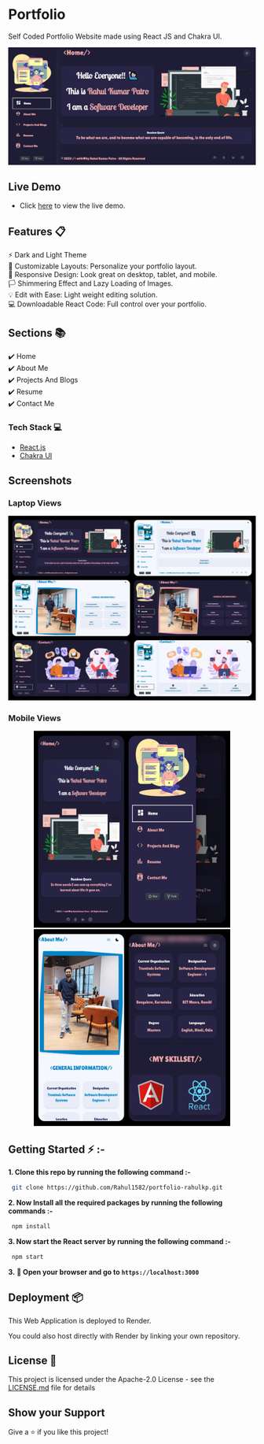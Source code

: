 # Portfolio

Self Coded Portfolio Website made using React JS and Chakra UI.


<!-- <p align="center"> 
  <kbd>
    <a href="https://rahulkp15.onrender.com/" target="_blank"><img src="./images/intro.jpg" >
  </a>
  </kbd>
</p> -->
<p align="center"> 
  <kbd>
    <a href="http://localhost:3000/home" target="_blank"><img src="./images/intro.jpg" >
  </a>
  </kbd>
</p>

## Live Demo 

- Click [here](https://winrar503.github.io/SimplyWinRAR.github.io/) to view the live demo.

## Features 📋

⚡️ Dark and Light Theme \
🎨 Customizable Layouts: Personalize your portfolio layout.\
📱  Responsive Design: Look great on desktop, tablet, and mobile.\
🏳️ Shimmering Effect and Lazy Loading of Images. \
💡  Edit with Ease: Light weight editing solution.\
💻 Downloadable React Code: Full control over your portfolio.


## Sections 📚

✔️ Home\
✔️ About Me\
✔️ Projects And Blogs\
✔️ Resume\
✔️ Contact Me

### Tech Stack 💻

- [React.js](https://react.dev/)
- [Chakra UI](https://chakra-ui.com/)

## Screenshots

### Laptop Views

<p align="center"> 
  <kbd>
    <a href="https://rahulkp15.onrender.com/" target="_blank"><img src="./images/laptopView.jpg">
  </a>
  </kbd>
</p>

### Mobile Views

<div align="center"> 
  <kbd>
 <img src="./images/mobile-view-1.jpg" width="400" height="400">
 <img src="./images/mobile-view-2.jpg" width="400" height="400">
  </kbd>
</div>

## Getting Started ⚡ :-

**1. Clone this repo by running the following command :-**

```bash
 git clone https://github.com/Rahul1582/portfolio-rahulkp.git
```

**2. Now Install all the required packages by running the following commands :-**

```bash
 npm install
```

**3. Now start the React server by running the following command :-**

```bash
 npm start
```

**3.** **🎉 Open your browser and go to `https://localhost:3000`**

## Deployment 📦

This Web Application is deployed to Render.

You could also host directly with Render by linking your own repository.


## License 📄
This project is licensed under the Apache-2.0 License - see the [LICENSE.md](./LICENSE) file for details


## Show your Support

Give a ⭐️ if you like this project!